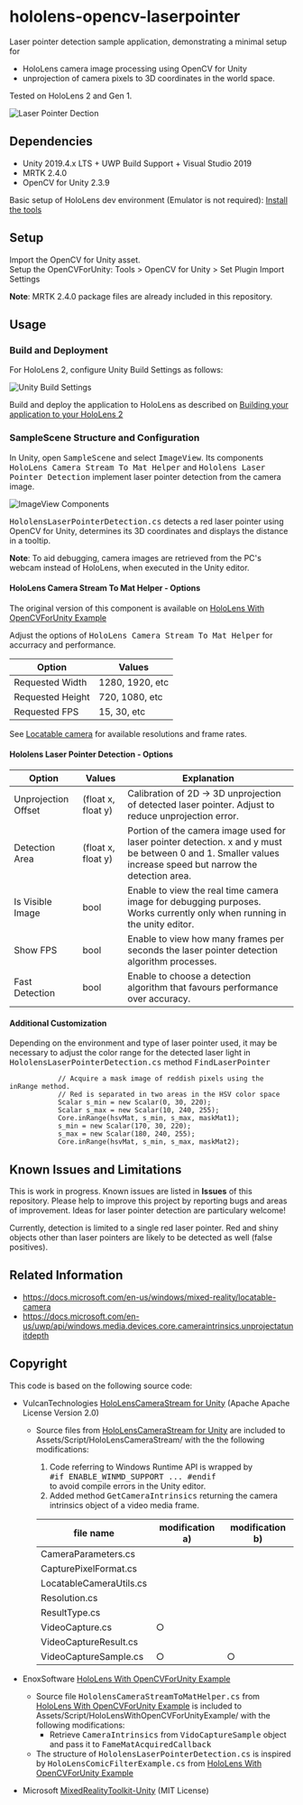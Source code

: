 # hololens-opencv-laserpointer

Laser pointer detection sample application, demonstrating a
minimal setup for 

* HoloLens camera image processing using OpenCV for Unity 
* unprojection of camera pixels to 3D coordinates in the world space.

Tested on HoloLens 2 and Gen 1.

![Laser Pointer Dection](/Document/LaserPointerDetection.PNG)

## Dependencies

 * Unity 2019.4.x LTS + UWP Build Support + Visual Studio 2019
 * MRTK 2.4.0 
 * OpenCV for Unity 2.3.9
 
 Basic setup of HoloLens dev environment (Emulator is not required): [Install the tools](https://docs.microsoft.com/en-us/windows/mixed-reality/install-the-tools) 

## Setup

Import the OpenCV for Unity asset.<br>
Setup the OpenCVForUnity: Tools > OpenCV for Unity > Set Plugin Import Settings

**Note**: MRTK 2.4.0 package files are already included in this repository.

## Usage
### Build and Deployment
For HoloLens 2, configure Unity Build Settings as follows:

![Unity Build Settings](/Document/UnityBuildSettings.PNG)

Build and deploy the application to HoloLens as described on
[Building your application to your HoloLens 2](https://docs.microsoft.com/en-us/windows/mixed-reality/mr-learning-base-02#building-your-application-to-your-hololens-2)


### SampleScene Structure and Configuration

In Unity, open <tt>SampleScene</tt> and select <tt>ImageView</tt>.
Its components <tt>HoloLens Camera Stream To Mat Helper</tt> and <tt>Hololens Laser Pointer Detection</tt> implement laser pointer detection from the camera image. 

![ImageView Components](/Document/ImageViewInspector.PNG)

<tt>HololensLaserPointerDetection.cs</tt> detects a red laser pointer using OpenCV for Unity, determines its 3D coordinates and displays the distance in a tooltip.

**Note**: To aid debugging, camera images are retrieved from the PC's webcam instead of HoloLens, when executed in the Unity editor.

#### HoloLens Camera Stream To Mat Helper - Options 

The original version of this component is available on [HoloLens With OpenCVForUnity Example](https://github.com/EnoxSoftware/HoloLensWithOpenCVForUnityExample)

Adjust the options of <tt>HoloLens Camera Stream To Mat Helper</tt> 
for accurracy and performance.

| Option | Values |
|--------|--------|
| Requested Width  | 1280, 1920, etc |
| Requested Height | 720, 1080, etc |
| Requested FPS    | 15, 30, etc |

See [Locatable camera](https://docs.microsoft.com/en-us/windows/mixed-reality/locatable-camera) for available resolutions and frame rates.

#### Hololens Laser Pointer Detection - Options 

| Option | Values | Explanation |
|--------|--------|-------------|
| Unprojection Offset  | (float x, float y) | Calibration of 2D -> 3D unprojection of detected laser pointer. Adjust to reduce unprojection error.
| Detection Area | (float x, float y) | Portion of the camera image used for laser pointer detection. x and y must be between 0 and 1. Smaller values increase speed but narrow the detection area.
| Is Visible Image    | bool | Enable to view the real time camera image for debugging purposes. Works currently only when running in the unity editor.|
|Show FPS | bool | Enable to view how many frames per seconds the laser pointer detection algorithm processes.
| Fast Detection | bool | Enable to choose a detection algorithm that favours performance over accuracy.| 

#### Additional Customization
Depending on the environment and type of laser pointer used, it may be necessary to adjust the color range for the detected laser light in <tt>HololensLaserPointerDetection.cs</tt> method <tt>FindLaserPointer</tt>

```
            // Acquire a mask image of reddish pixels using the inRange method. 
            // Red is separated in two areas in the HSV color space
            Scalar s_min = new Scalar(0, 30, 220);
            Scalar s_max = new Scalar(10, 240, 255);
            Core.inRange(hsvMat, s_min, s_max, maskMat1);
            s_min = new Scalar(170, 30, 220);
            s_max = new Scalar(180, 240, 255);
            Core.inRange(hsvMat, s_min, s_max, maskMat2);
```


## Known Issues and Limitations

This is work in progress. Known issues are listed in **Issues** of this repository. Please help to improve this project by reporting bugs and areas of improvement. Ideas for laser pointer detection are particulary welcome!

Currently, detection is limited to a single red laser pointer. Red and shiny objects other than laser pointers are likely to be detected as well (false positives). 


## Related Information

* https://docs.microsoft.com/en-us/windows/mixed-reality/locatable-camera
* https://docs.microsoft.com/en-us/uwp/api/windows.media.devices.core.cameraintrinsics.unprojectatunitdepth


## Copyright

This code is based on the following source code:

 * VulcanTechnologies [HoloLensCameraStream for Unity](https://github.com/VulcanTechnologies/HoloLensCameraStream) (Apache Apache License Version 2.0)
    * Source files  from [HoloLensCameraStream for Unity](https://github.com/VulcanTechnologies/HoloLensCameraStream) are included to
    Assets/Script/HoloLensCameraStream/ with the the following modifications: 

      1.  Code referring to Windows Runtime API is wrapped by <br> <tt>#if ENABLE_WINMD_SUPPORT ... #endif</tt> <br>
      to avoid compile errors in the Unity editor.
      2. Added method <tt>GetCameraIntrinsics</tt> returning the camera intrinsics object of a video media frame.

       | file name | modification a) | modification b) |
       |-----------|---------------|---------------|
       |CameraParameters.cs||
       |CapturePixelFormat.cs||
       |LocatableCameraUtils.cs||
       |Resolution.cs||
       |ResultType.cs||
       |VideoCapture.cs| ○|
       |VideoCaptureResult.cs||
       |VideoCaptureSample.cs| ○ | ○ |

       
 * EnoxSoftware [HoloLens With OpenCVForUnity Example](https://github.com/EnoxSoftware/HoloLensWithOpenCVForUnityExample)

    * Source file <tt>HololensCameraStreamToMatHelper.cs</tt> from [HoloLens With OpenCVForUnity Example](https://github.com/EnoxSoftware/HoloLensWithOpenCVForUnityExample) is included to
    Assets/Script/HoloLensWithOpenCVForUnityExample/ with the following modifications:
      * Retrieve <tt>CameraIntrinsics</tt> from <tt>VidoCaptureSample</tt> object and pass it to <tt>FameMatAcquiredCallback</tt>
   * The structure of <tt>HololensLaserPointerDetection.cs</tt> is inspired by <tt>HoloLensComicFilterExample.cs</tt> from [HoloLens With OpenCVForUnity Example](https://github.com/EnoxSoftware/HoloLensWithOpenCVForUnityExample)



* Microsoft [MixedRealityToolkit-Unity](https://github.com/microsoft/MixedRealityToolkit-Unity) (MIT License)


 
